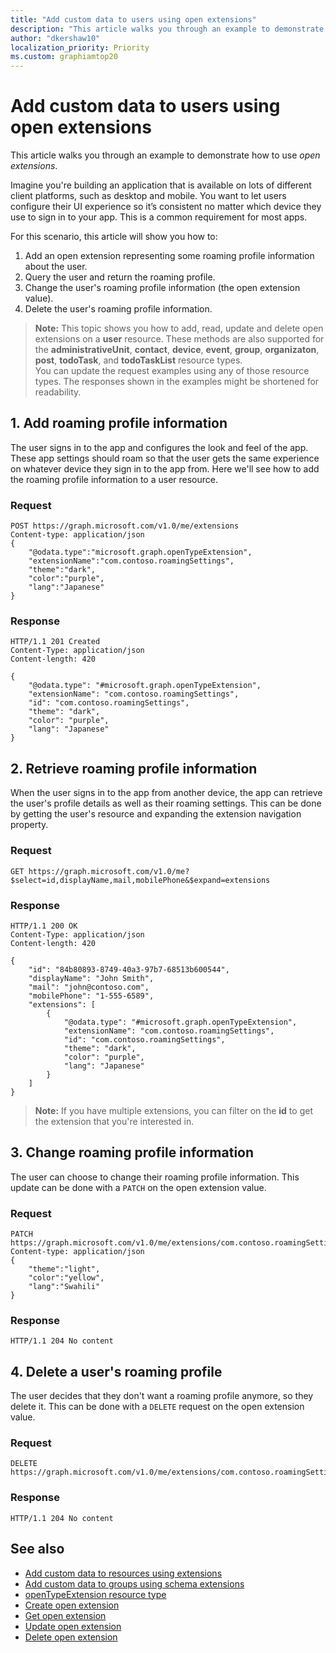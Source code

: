 ```yaml
---
title: "Add custom data to users using open extensions"
description: "This article walks you through an example to demonstrate how to use *open extensions*. "
author: "dkershaw10"
localization_priority: Priority
ms.custom: graphiamtop20
---
```


# Add custom data to users using open extensions
This article walks you through an example to demonstrate how to use *open extensions*. 

Imagine you're building an application that is available on lots of different client platforms, such as desktop and mobile.  You want to let users 
configure their UI experience so it’s consistent no matter which device they use to sign in to your app. This is a common requirement for most apps. 

For this scenario, this article will show you how to:

1. Add an open extension representing some roaming profile information about the user.
2. Query the user and return the roaming profile.
3. Change the user's roaming profile information (the open extension value).
4. Delete the user's roaming profile information.

>**Note:** This topic shows you how to add, read, update and delete open extensions on a **user** resource. These methods are also supported for 
the **administrativeUnit**, **contact**, **device**, **event**, **group**, **organizaton**, **post**, **todoTask**, and **todoTaskList** resource types.  
You can update the request examples using any of those resource types. The responses shown in the examples might be shortened for readability. 

## 1. Add roaming profile information
The user signs in to the app and configures the look and feel of the app.  These app settings should roam so that the user gets the same experience on 
whatever device they sign in to the app from.  Here we'll see how to add the roaming profile information to a user resource.

### Request
```http
POST https://graph.microsoft.com/v1.0/me/extensions
Content-type: application/json
{
    "@odata.type":"microsoft.graph.openTypeExtension",
    "extensionName":"com.contoso.roamingSettings",
    "theme":"dark",
    "color":"purple",
    "lang":"Japanese"
}
```
### Response
```http
HTTP/1.1 201 Created
Content-Type: application/json
Content-length: 420

{
    "@odata.type": "#microsoft.graph.openTypeExtension",
    "extensionName": "com.contoso.roamingSettings",
    "id": "com.contoso.roamingSettings",
    "theme": "dark",
    "color": "purple",
    "lang": "Japanese"
}
```

## 2. Retrieve roaming profile information
When the user signs in to the app from another device, the app can retrieve the user's profile details as well as their roaming settings. This can be done by getting the user's resource and expanding the extension navigation property.

### Request
```http
GET https://graph.microsoft.com/v1.0/me?$select=id,displayName,mail,mobilePhone&$expand=extensions
```
### Response
```http
HTTP/1.1 200 OK
Content-Type: application/json
Content-length: 420

{
    "id": "84b80893-8749-40a3-97b7-68513b600544",
    "displayName": "John Smith",
    "mail": "john@contoso.com",
    "mobilePhone": "1-555-6589",
    "extensions": [
        {
            "@odata.type": "#microsoft.graph.openTypeExtension",
            "extensionName": "com.contoso.roamingSettings",
            "id": "com.contoso.roamingSettings",
            "theme": "dark",
            "color": "purple",
            "lang": "Japanese"
        }
    ]
}
```
>**Note:** If you have multiple extensions, you can filter on the **id** to get the extension that you're interested in.

## 3. Change roaming profile information
The user can choose to change their roaming profile information.  This update can be done with a ```PATCH``` on the open extension value. 

### Request
```http
PATCH https://graph.microsoft.com/v1.0/me/extensions/com.contoso.roamingSettings
Content-type: application/json
{
    "theme":"light",
    "color":"yellow",
    "lang":"Swahili"
}
```

### Response
```
HTTP/1.1 204 No content
```

## 4. Delete a user's roaming profile
The user decides that they don't want a roaming profile anymore, so they delete it. This can be done with a ```DELETE``` request on the open extension value.

### Request
```http
DELETE https://graph.microsoft.com/v1.0/me/extensions/com.contoso.roamingSettings
```

### Response
```
HTTP/1.1 204 No content
```

## See also

- [Add custom data to resources using extensions](extensibility-overview.md)
- [Add custom data to groups using schema extensions](extensibility-schema-groups.md)
- [openTypeExtension resource type](/graph/api/resources/opentypeextension?view=graph-rest-1.0)
- [Create open extension](/graph/api/opentypeextension-post-opentypeextension?view=graph-rest-1.0)
- [Get open extension](/graph/api/opentypeextension-get?view=graph-rest-1.0)
- [Update open extension](/graph/api/opentypeextension-update?view=graph-rest-1.0)
- [Delete open extension](/graph/api/opentypeextension-delete?view=graph-rest-1.0)
